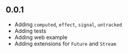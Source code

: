 ## 0.0.1

- Adding `computed`, `effect`, `signal`, `untracked`
- Adding tests
- Adding web example
- Adding extensions for `Future` and `Stream`
